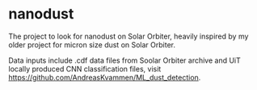 # nanodust
The project to look for nanodust on Solar Orbiter, heavily inspired by my older project for micron size dust on Solar Orbiter. 

Data inputs include .cdf data files from Soolar Orbiter archive and UiT locally produced CNN classification files, visit https://github.com/AndreasKvammen/ML_dust_detection. 
